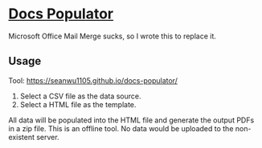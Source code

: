 # [Docs Populator](https://seanwu1105.github.io/docs-populator/)

Microsoft Office Mail Merge sucks, so I wrote this to replace it.

## Usage

Tool: https://seanwu1105.github.io/docs-populator/

1. Select a CSV file as the data source.
2. Select a HTML file as the template.

All data will be populated into the HTML file and generate the output PDFs in a
zip file. This is an offline tool. No data would be uploaded to the non-existent
server.

